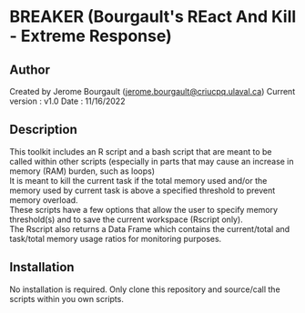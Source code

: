 # BREAKER (Bourgault's REact And Kill - Extreme Response)

## Author
Created by Jerome Bourgault (jerome.bourgault@criucpq.ulaval.ca)
Current version : v1.0
Date : 11/16/2022

## Description
This toolkit includes an R script and a bash script that are meant to be called within other scripts (especially in parts that may cause an increase in memory (RAM) burden, such as loops) <br>
It is meant to kill the current task if the total memory used and/or the memory used by current task is above a specified threshold to prevent memory overload. <br>
These scripts have a few options that allow the user to specify memory threshold(s) and to save the current workspace (Rscript only). <br>
The Rscript also returns a Data Frame which contains the current/total and task/total memory usage ratios for monitoring purposes.

## Installation
No installation is required.
Only clone this repository and source/call the scripts within you own scripts.
